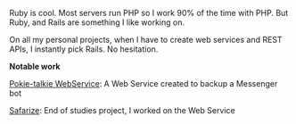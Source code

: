 Ruby is cool. Most servers run PHP so I work 90% of the time with PHP. But Ruby, and Rails are something I like working on.

On all my personal projects, when I have to create web services and REST APIs, I instantly pick Rails. No hesitation.

**Notable work**

[Pokie-talkie WebService](https://github.com/ctsd/pktk-api): A Web Service created to backup a Messenger bot

[Safarize](https://ctsd.github.io/safarize/): End of studies project, I worked on the Web Service
